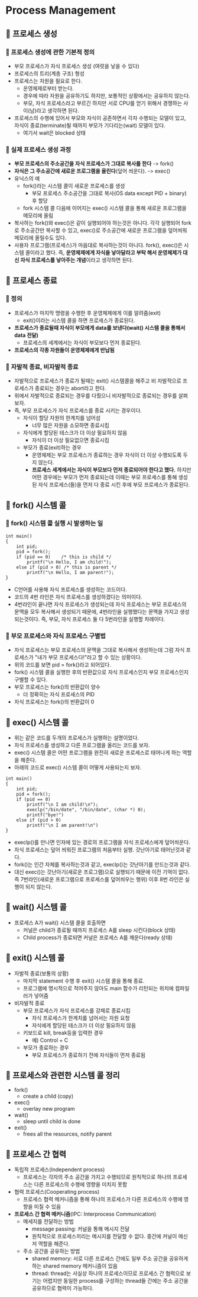 # Process Management

## 🍎 프로세스 생성
### 📖 프로세스 생성에 관한 기본적 정의
- 부모 프로세스가 자식 프로세스 생성 (여럿을 낳을 수 있다)
- 프로세스의 트리(계층 구조) 형성
- 프로세스는 자원을 필요로 한다.
    - 운영체제로부터 받는다.
    - 경우에 따라 자원을 공유하기도 하지만, 보통적인 상황에서는 공유하지 않는다.
    - 부모, 자식 프로세스라고 부르긴 하지만 서로 CPU를 얻기 위해서 경쟁하는 사이(남)라고 생각하면 된다.
- 프로세스의 수행에 있어서 부모와 자식이 공존하면서 각자 수행되는 모델이 있고, 자식이 종료(terminate)될 때까지 부모가 기다리는(wait) 모델이 있다.
    - 여기서 wait은 blocked 상태

### 📖 실제 프로세스 생성 과정
- **부모 프로세스의 주소공간을 자식 프로세스가 그대로 복사를 한다** -> fork()
- **자식은 그 주소공간에 새로운 프로그램을 올린다**(덮어 씌운다). -> exec()
- 유닉스의 예
    - fork()라는 시스템 콜이 새로운 프로세스를 생성
        - 부모 프로세스 주소공간을 그대로 복사(OS data except PID + binary) 후 할당
    - fork 시스템 콜 다음에 이어지는 exec() 시스템 콜을 통해 새로운 프로그램을 메모리에 올림
- 복사하는 fork()와 exec()은 같이 실행되어야 하는것은 아니다. 각각 실행되어 fork로 주소공간만 복사할 수 있고, exec()로 주소공간에 새로운 프로그램을 덮어씌워 메모리에 올릴수도 있다.
- 사용자 프로그램(프로세스)가 마음대로 복사하는것이 아니다. fork(), exec()은 시스템 콜이라고 했다. 즉, **운영체제에게 자식을 낳아달라고 부탁 해서 운영체제가 대신 자식 프로세스를 낳아주는 개념**이라고 생각하면 된다.

## 🍎 프로세스 종료
### 📖 정의
- 프로세스가 마지막 명령을 수행한 후 운영체제에게 이를 알려줌(exit)
    - exit()이라는 시스템 콜을 하면 프로세스가 종료된다.
- **프로세스가 종료될때 자식이 부모에게 data를 보낸다(wait() 시스템 콜을 통해서 data 전달)**
    - 프로세스의 세계에서는 자식이 부모보다 먼저 종료된다.
- **프로세스의 각종 자원들이 운영체제에게 반납됨**
### 📖 자발적 종료, 비자발적 종료
- 자발적으로 프로세스가 종료가 될때는 exit() 시스템콜을 해주고 비 자발적으로 프로세스가 종료되는 경우는 abort라고 한다.
- 위에서 자발적으로 종료되는 경우를 다뤘으니 비자발적으로 종료되는 경우를 살펴보자.
- 즉, 부모 프로세스가 자식 프로세스를 종료 시키는 경우이다.
    - 자식이 할당 자원의 한계치를 넘어섬
        - 너무 많은 자원을 소모하면 종료시킴
    - 자식에게 할당된 테스크가 더 이상 필요하지 않음
        - 자식이 더 이상 필요없으면 종료시킴 
    - 부모가 종료(exit)하는 경우
        - 운영체제는 부모 프로세스가 종료하는 경우 자식이 더 이상 수행되도록 두지 않는다.
        - **프로세스 세계에서는 자식이 부모보다 먼저 종료되어야 한다고 했다.** 하지만 어떤 경우에는 부모가 먼저 종료되는데 이때는 부모 프로세스를 통해 생성된 자식 프로세스(들)을 먼저 다 종료 시킨 후에 부모 프로세스가 종료된다.

## 🍎 fork() 시스템 콜
### 📖 fork() 시스템 콜 실행 시 발생하는 일
```c=
int main()
{
    int pid;
    pid = fork();
    if (pid == 0)    /* this is child */
        printf("\n Hello, I am child!");
    else if (pid > 0) /* this is parent */
        printf("\n Hello, I am parent!");
}
```
- C언어를 사용해 자식 프로세스를 생성하는 코드이다.
- 코드의 4번 라인은 자식 프로세스를 생성하겠다는 의미이다.
- 4번라인이 끝나면 자식 프로세스가 생성되는데 자식 프로세스는 부모 프로세스의 문맥을 모두 복사해서 생성되기 때문에, 4번라인을 실행했다는 문맥을 가지고 생성되는것이다. 즉, 부모, 자식 프로세스 둘 다 5번라인을 실행할 차례이다.

### 📖 부모 프로세스와 자식 프로세스 구별법
- 자식 프로세스는 부모 프로세스의 문맥을 그대로 복사해서 생성하는데 그럼 자식 프로세스가 "내가 부모 프로세스다!"라고 할 수 있는 상황이다.
- 위의 코드를 보면 pid = fork()라고 되어있다.
- fork() 시스템 콜을 실행한 후의 반환값으로 자식 프로세스인지 부모 프로세스인지 구별할 수 있다.
- 부모 프로세스는 fork()의 반환값이 양수
    - 더 정확히는 자식 프로세스의 PID
- 자식 프로세스는 fork()의 반환값이 0

## 🍎 exec() 시스템 콜
- 위는 같은 코드를 두개의 프로세스가 실행하는 설명이었다.
- 자식 프로세스를 생성하고 다른 프로그램을 올리는 코드를 보자.
- exec() 시스템 콜은 어떤 프로그램을 완전히 새로운 프로세스로 태어나게 하는 역할을 해준다.
- 아래의 코드로 exec() 시스템 콜이 어떻게 사용되는지 보자.
```c=
int main()
{
    int pid;
    pid = fork();
    if (pid == 0)
        printf("\n I am child!\n");
        execlp("/bin/date", "/bin/date", (char *) 0);
        printf("bye!")
    else if (pid > 0)
        printf("\n I am parent!\n")
}
```
- execlp()를 만나면 인자에 있는 경로의 프로그램을 자식 프로세스에게 덮어씌운다.
- 자식 프로세스는 덮어 씌워진 프로그램의 처음부터 실행. 갓난아기로 태어난것과 같다.
- fork()는 인간 자체를 복사하는것과 같고, execlp()는 갓난아기를 만드는것과 같다.
- 대신 exec()는 갓난아기(새로운 프로그램)으로 실행되기 때문에 이전 기억이 없다. 즉 7번라인(새로운 프로그램으로 프로세스를 덮어씌우는 행위) 이후 8번 라인은 실행이 되지 않는다.

## 🍎 wait() 시스템 콜
- 프로세스 A가 wait() 시스템 콜을 호출하면
    - 커널은 child가 종료될 때까지 프로세스 A를 sleep 시킨다(block 상태)
    - Child process가 종료되면 커널은 프로세스 A를 깨운다(ready 상태)

## 🍎 exit() 시스템 콜
- 자발적 종료(보통의 상황)
    - 마지막 statement 수행 후 exit() 시스템 콜을 통해 종료.
    - 프로그램에 명시적으로 적어주지 않아도 main 함수가 리턴되는 위치에 컴파일러가 넣어줌
- 비자발적 종료
    - 부모 프로세스가 자식 프로세스를 강제로 종료시킴
        - 자식 프로세스가 한계치를 넘어서는 자원 요청
        - 자식에게 할당된 테스크가 더 이상 필요하지 않음
    - 키보드로 kill, break등을 입력한 경우
        - 예) Control + C
    - 부모가 종료하는 경우
        - 부모 프로세스가 종료하기 전에 자식들이 먼저 종료됨

## 🍎 프로세스와 관련한 시스템 콜 정리
- fork()
    - create a child (copy)
- exec()
    - overlay new program
- wait()
    - sleep until child is done
- exit()
    - frees all the resources, notify parent

## 🍎 프로세스 간 협력
- 독립적 프로세스(Independent process)
    - 프로세스는 각자의 주소 공간을 가지고 수행되므로 원칙적으로 하나의 프로세스는 다른 프로세스의 수행에 영향을 미치지 못함
- 협력 프로세스(Cooperating process)
    - 프로세스 협력 메커니즘을 통해 하나의 프로세스가 다른 프로세스의 수행에 영향을 미칠 수 있음
- **프로세스 간 협력 메커니즘**(IPC: Interprocess Communication)
    - 메세지를 전달하는 방법
        - message passing: 커널을 통해 메시지 전달
        - 원칙적으로 프로세스끼리는 메시지를 전달할 수 없다. 중간에 커널이 메신저 역할을 해준다.
    - 주소 공간을 공유하는 방법
        - shared memory: 서로 다른 프로세스 간에도 일부 주소 공간을 공유하게 하는 shared memory 메커니즘이 있음
        - thread: thread는 사실상 하나의 프로세스이므로 프로세스 간 협력으로 보기는 어렵지만 동일한 process를 구성하는 thread들 간에는 주소 공간을 공유하므로 협력이 가능하다.
